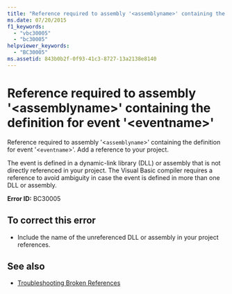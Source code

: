 ```yaml
---
title: "Reference required to assembly '<assemblyname>' containing the definition for event '<eventname>'"
ms.date: 07/20/2015
f1_keywords: 
  - "vbc30005"
  - "bc30005"
helpviewer_keywords: 
  - "BC30005"
ms.assetid: 843b0b2f-0f93-41c3-8727-13a2138e8140
---
```

# Reference required to assembly '\<assemblyname>' containing the definition for event '\<eventname>'
Reference required to assembly '<`assemblyname`>' containing the definition for event '<`eventname`>'. Add a reference to your project.  
  
 The event is defined in a dynamic-link library (DLL) or assembly that is not directly referenced in your project. The Visual Basic compiler requires a reference to avoid ambiguity in case the event is defined in more than one DLL or assembly.  
  
 **Error ID:** BC30005  
  
## To correct this error  
  
-   Include the name of the unreferenced DLL or assembly in your project references.  
  
## See also
- [Troubleshooting Broken References](/visualstudio/ide/troubleshooting-broken-references)
